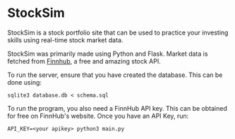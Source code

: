 # StockSim

StockSim is a stock portfolio site that can be used to practice your investing skills using real-time stock market data.

StockSim was primarily made using Python and Flask. Market data is fetched from [Finnhub](https://finnhub.io/), a free and amazing stock API.


To run the server, ensure that you have created the database. This can be done using:
```
sqlite3 database.db < schema.sql
```

To run the program, you also need a FinnHub API key. This can be obtained for free on FinnHub's website. Once you have an API Key, run:
```
API_KEY=<your apikey> python3 main.py
```

